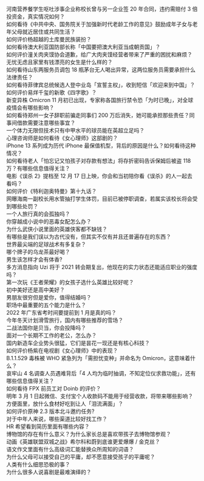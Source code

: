 河南营养餐学生呕吐涉事企业称校长曾与另一企业签 20 年合同，违约需赔付 3 倍投资金，真实情况如何？  
如何看待《中共中央、国务院关于加强新时代老龄工作的意见》鼓励成年子女与老年父母就近居住或共同生活？  
如何评价杨超越的土库曼民族装扮？  
如何看待澳大利亚国防部长称「中国要把澳大利亚当成朝贡国」？  
如何评价潼关肉夹馍协会道歉，给广大肉夹馍经营者带来了严重的困扰和麻烦？  
无忧无虑且家里有钱漂亮的女生是什么样的？  
如何看待山东两服务员调包 18 瓶茅台无人喝出异常，这两位服务员需要承担什么法律责任？  
如何看待菲律宾总统候选人登中业岛「宣誓主权」，收到短信「欢迎来到中国」？  
如何评价易烊千玺的新歌《四字歌》？  
新变异株 Omicron 11 月初已出现，专家称各国旅行禁令恐「为时已晚」，对全球疫情会有哪些影响？  
如何看待郑州一女子辞职前骗走同事们 200 万后消失，她可能承担那些责任？同事间借款需要注意哪些事宜？  
一个体力无限但技术只有中甲水平的球员能在英超立足吗？  
心理咨询师是如何看待《女心理师》这部剧的？  
iPhone 13 系列成为历代 iPhone 最保值机型，背后的原因是什么？如何看待这种情况？  
如何看待老人「怕忘记又怕孩子对存款有想法」将存折密码告诉保姆后被盗 118 万？有哪些信息值得关注？  
电影《误杀 2》提档至 12 月 17 日上映，你会和当初陪你看《误杀》的人一起去看吗？  
如何评价《特利迦奥特曼》第十九话？  
网曝海南一副校长用水管抽打学生体罚，目前已被停职调查，若属实该校长将会受到哪些处罚？  
一个人旅行真的会孤独吗？  
你穿越成小说中的恶毒女配怎么办？  
为什么武侠小说里面的英雄侠客都不缺钱？  
有哪些是我们误以为古代没有，但其实不仅有并且还普遍存在的东西？  
世界最尖端的足球战术有多复杂？  
哪个牌子的乌龙茶最好喝？  
男生该怎样才会有体香?  
多方消息指向 Uzi 将于 2021 转会期复出，他现在的实力状态还能适应职业的强度吗？  
第一次玩《王者荣耀》的女孩子选什么英雄比较好呢？  
初中美好还是高中美好？  
男朋友很穷但是爱你，值得结婚吗？  
职场中最重要的五个能力是什么？  
2022 年广东省考时间要提前到 1 月是真的吗？  
今年冬天计划滑雪旅行，国内有哪些推荐的雪场？  
二战法国你是贝当，你会投降吗？  
面对一个长期不工作的老公，怎么办？  
国内新造车企业势头很猛，它们是昙花一现还是有核心科技？  
如何评价杨紫在电视剧《女心理师》中的表现？  
B.1.1.529 毒株被 WHO 紧急列为「需担忧变种」并命名为 Omicron，这意味着什么？  
哀牢山 4 名调查人员遇难背后「4 人均为临时抽调，不知定位仪求救功能」，还有哪些信息值得关注？  
如何看待 FPX 前员工对 Doinb 的评价？  
明年 3 月 1 日起微信、支付宝个人收款码不能用于经营收款，将带来哪些影响？  
方便面里，放什么食材好吃到让人「泪流满面」？  
如何评价原神 2.3 版本北斗邀约任务?  
对于中年人来说，哪些渠道比较好找工作？  
HR 希望看到简历里面有哪些内容？  
博物馆的存在有什么意义？为什么家长总是喜欢带孩子去博物馆参观？  
动画《英雄联盟双城之战》希尔科和蔚到底谁更爱爆爆 / 金克丝？  
语文作文里面有什么高级词汇能替换众所周知的词语？  
为什么父母可以接受自己的平庸，却不愿意接受孩子的平庸呢？  
人类有什么细思恐极的事？  
为什么很多人说喜剧是最难演绎的？  
